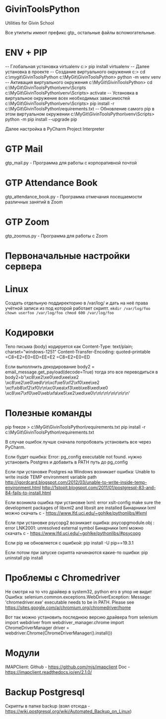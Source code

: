 ﻿# GivinToolsPython
Utilities for Givin School

Все утилиты имеют префикс gtp_ остальные файлы вспомогательные.

# ENV + PIP
-- Глобальная установка virtualenv
c:\> pip install virtualenv
-- Далее установка в проекте
-- Создание виртуального окружения
c:\> cd c:\mygit\GivinToolsPython
c:\MyGit\GivinToolsPython> python -m venv venv
-- Активация виртуального окружения
c:\MyGit\GivinToolsPython> cd c:\MyGit\GivinToolsPython\venv\Scripts\
c:\MyGit\GivinToolsPython\venv\Scripts> activate
-- Установка в виртуальное окружение всех необходимых зависимостей
c:\MyGit\GivinToolsPython\venv\Scripts> pip install -r c:\MyGit\GivinToolsPython\requirements.txt
-- Обновление самого pip в этом виртуальном окружении
c:\MyGit\GivinToolsPython\venv\Scripts> python -m pip install --upgrade pip

Далее настройка в PyCharm Project Interpreter

# GTP Mail

gtp_mail.py - Программа для работы с корпоративной почтой

# GTP Attendance Book

gtp_attendance_book.py - Программа отмечания посещаемости различных занятий в Zoom

# GTP Zoom

gtp_zoomus.py - Программа для работы с Zoom

# Первоначальные настройки сервера
# Linux

Создать отдельную поддиректорию в /var/log/ и дать на неё права учётной записи из под которой работает скрипт.
`mkdir /var/log/foo
chown userfoo /var/log/foo
chmod 600 /var/log/foo`

# Кодировки
Тело письма (body) кодируется как
Content-Type: text/plain; charset="windows-1251"
Content-Transfer-Encoding: quoted-printable
=C8=E2=E0=ED=EE=E2 =C8=E2=E0=ED

Если выполлнить декодирование
body2 = email_message.get_payload(decode=True)
тогда это все переводиться в 
body2=b'\xc8\xe2\xe0\xed\xee\xe2 \xc8\xe2\xe0\xed\r\n\xcf\xe5\xf2\xf0\xee\xe2 \xcf\xb8\xf2\xf0\r\n\xc0\xea\xf3\xeb\xe8\xed\xe0 \xc8\xe7\xf0\xe0\xeb\xfa\xe5\xe2\xed\xe0\r\n\r\n\r\n\r\n\r\n'

# Полезные команды 

pip freeze > c:\MyGit\GivinToolsPython\requirements.txt
pip install -r c:\MyGit\GivinToolsPython\requirements.txt

В случае ошибок лучше сначала попробовать установить все через PyCharm.

Если будет ошибка:
Error: pg_config executable not found.
нужно установить Postgres и добавить в PATH путь до pg_config

Если при установке Postgres на Windows возникает ошибка:
Unable to write inside TEMP environment variable path
http://igordcard.blogspot.com/2012/03/unable-to-write-inside-temp-environment.html
http://1stopit.blogspot.com/2011/01/postgresql-83-and-84-fails-to-install.html

Если возникла ошибка при установке lxml:
error xslt-config make sure the development packages of libxml2 and libxslt are installed
Бинарники lxml можно скачать с - https://www.lfd.uci.edu/~gohlke/pythonlibs/#lxml

Если при установке psycopg2 возникает ошибка:
psycopgmodule.obj : error LNK2001: unresolved external symbol
Бинарники lxml можно скачать с - https://www.lfd.uci.edu/~gohlke/pythonlibs/#psycopg

Если pip не обновляется с ошибкой:
pip install -U pip==19.3.1

Если потом при запуске скрипта начинаются какие-то ошибки:
pip uninstall <package>
pip install <package>

# Проблемы с Chromedriver
Не смотря на то что драйвер в system32, python его в упор не видит
Ошибка: selenium.common.exceptions.WebDriverException: Message: 'chromedriver.exe' executable needs to be in PATH. Please see https://sites.google.com/a/chromium.org/chromedriver/home

Вот так можно установить последнюю версию драйвера
from selenium import webdriver
from webdriver_manager.chrome import ChromeDriverManager
driver = webdriver.Chrome(ChromeDriverManager().install())

# Модули
IMAPClient:
    Github - https://github.com/mjs/imapclient
    Doc - https://imapclient.readthedocs.io/en/2.1.0/
    
# Backup Postgresql
Скрипты в папке backup (взял отсюда - https://wiki.postgresql.org/wiki/Automated_Backup_on_Linux)